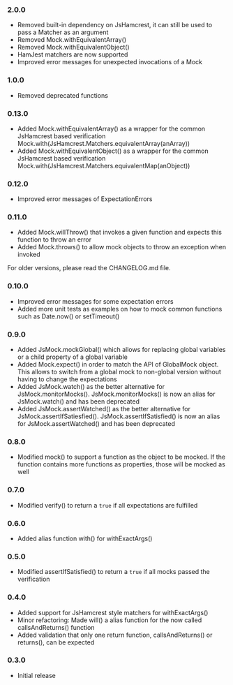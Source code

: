 ### 2.0.0

- Removed built-in dependency on JsHamcrest, it can still be used to pass a Matcher as an argument
- Removed Mock.withEquivalentArray()  
- Removed Mock.withEquivalentObject()
- HamJest matchers are now supported
- Improved error messages for unexpected invocations of a Mock

### 1.0.0

- Removed deprecated functions

### 0.13.0

- Added Mock.withEquivalentArray() as a wrapper for the common JsHamcrest based verification Mock.with(JsHamcrest.Matchers.equivalentArray(anArray))
- Added Mock.withEquivalentObject() as a wrapper for the common JsHamcrest based verification Mock.with(JsHamcrest.Matchers.equivalentMap(anObject))

### 0.12.0

- Improved error messages of ExpectationErrors

### 0.11.0

- Added Mock.willThrow() that invokes a given function and expects this function to throw an error
- Added Mock.throws() to allow mock objects to throw an exception when invoked

For older versions, please read the CHANGELOG.md file.

### 0.10.0

- Improved error messages for some expectation errors
- Added more unit tests as examples on how to mock common functions such as Date.now() or setTimeout()

### 0.9.0

- Added JsMock.mockGlobal() which allows for replacing global variables or a child property of a global variable
- Added Mock.expect() in order to match the API of GlobalMock object. This allows to switch from a global mock to non-global version without having to change the expectations
- Added JsMock.watch() as the better alternative for JsMock.monitorMocks(). JsMock.monitorMocks() is now an alias for JsMock.watch() and has been deprecated
- Added JsMock.assertWatched() as the better alternative for JsMock.assertIfSatiesfied(). JsMock.assertIfSatisfied() is now an alias for JsMock.assertWatched() and has been deprecated

### 0.8.0

- Modified mock() to support a function as the object to be mocked. If the function contains more functions as properties, those will be mocked as well

### 0.7.0

- Modified verify() to return a `true` if all expectations are fulfilled

### 0.6.0

- Added alias function with() for withExactArgs()

### 0.5.0

- Modified assertIfSatisfied() to return a `true` if all mocks passed the verification

### 0.4.0

- Added support for JsHamcrest style matchers for withExactArgs()
- Minor refactoring: Made will() a alias function for the now called callsAndReturns() function
- Added validation that only one return function, callsAndReturns() or returns(), can be expected

### 0.3.0

- Initial release